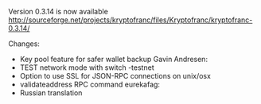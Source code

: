 Version 0.3.14 is now available
http://sourceforge.net/projects/kryptofranc/files/Kryptofranc/kryptofranc-0.3.14/

Changes:
* Key pool feature for safer wallet backup
Gavin Andresen:
* TEST network mode with switch -testnet
* Option to use SSL for JSON-RPC connections on unix/osx
* validateaddress RPC command
eurekafag:
* Russian translation
